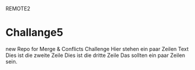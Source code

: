 REMOTE2
# Challange5
new Repo for Merge &amp; Conflicts Challenge
Hier stehen ein paar Zeilen Text
Dies ist die zweite Zeile
Dies ist die dritte Zeile
Das sollten ein paar Zeilen sein.
